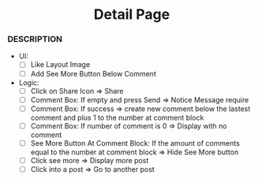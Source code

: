 <h1 align="center">Detail Page</h1>

### DESCRIPTION

- UI:
  - [ ] Like Layout Image
  - [ ] Add See More Button Below Comment
- Logic:
  - [ ] Click on Share Icon => Share
  - [ ] Comment Box: If empty and press Send => Notice Message require
  - [ ] Comment Box: If success => create new comment below the lastest comment and plus 1 to the number at comment block
  - [ ] Comment Box: If number of comment is 0 => Display with no comment
  - [ ] See More Button At Comment Block: If the amount of comments equal to the number at comment block => Hide See More button
  - [ ] Click see more => Display more post
  - [ ] Click into a post => Go to another post